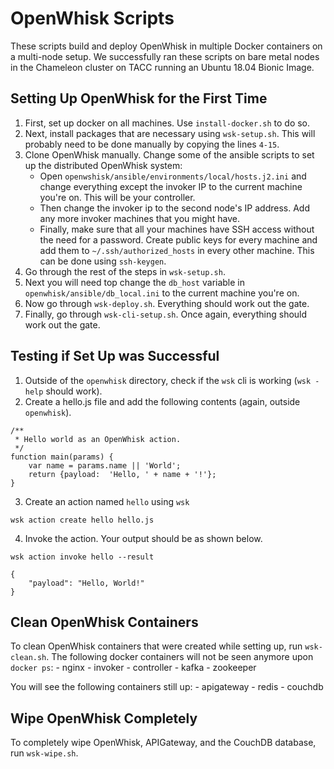 # OpenWhisk Scripts

These scripts build and deploy OpenWhisk in multiple Docker containers on a multi-node setup. We successfully ran these scripts on bare metal nodes in the Chameleon cluster on TACC running an Ubuntu 18.04 Bionic Image. 

## Setting Up OpenWhisk for the First Time
1. First, set up docker on all machines. Use `install-docker.sh` to do so. 
2. Next, install packages that are necessary using `wsk-setup.sh`. This will probably need to be done manually by copying the lines `4-15`. 
3. Clone OpenWhisk manually. Change some of the ansible scripts to set up the distributed OpenWhisk system:
    - Open `openwshisk/ansible/environments/local/hosts.j2.ini` and change everything except the invoker IP to the current machine you're on. This will be your controller.
    - Then change the invoker ip to the second node's IP address. Add any more invoker machines that you might have.
    - Finally, make sure that all your machines have SSH access without the need for a password. Create public keys for every machine and add them to `~/.ssh/authorized_hosts` in every other machine. This can be done using `ssh-keygen`.
4. Go through the rest of the steps in `wsk-setup.sh`.
5. Next you will need top change the `db_host` variable in `openwhisk/ansible/db_local.ini` to the current machine you're on.  
6. Now go through `wsk-deploy.sh`. Everything should work out the gate.
7. Finally, go through `wsk-cli-setup.sh`. Once again, everything should work out the gate. 

## Testing if Set Up was Successful
1. Outside of the `openwhisk` directory, check if the `wsk` cli is working (`wsk -help` should work).
2. Create a hello.js file and add the following contents (again, outside `openwhisk`).
```
/**
 * Hello world as an OpenWhisk action.
 */
function main(params) {
    var name = params.name || 'World';
    return {payload:  'Hello, ' + name + '!'};
}
```
3. Create an action named `hello` using `wsk`
```
wsk action create hello hello.js
```
4. Invoke the action. Your output should be as shown below.
```
wsk action invoke hello --result
```
```
{
    "payload": "Hello, World!"
}
```

## Clean OpenWhisk Containers
To clean OpenWhisk containers that were created while setting up, run `wsk-clean.sh`. The following docker containers will not be seen anymore upon `docker ps`:
    - nginx
    - invoker
    - controller
    - kafka
    - zookeeper

You will see the following containers still up:
    - apigateway
    - redis
    - couchdb

## Wipe OpenWhisk Completely
To completely wipe OpenWhisk, APIGateway, and the CouchDB database, run `wsk-wipe.sh`. 
